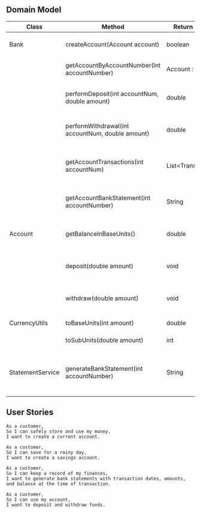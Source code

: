 ## Domain Model

| Class            | Method                                           | Return value       | Class variable                  | Description                                      |
|------------------|--------------------------------------------------|--------------------|---------------------------------|--------------------------------------------------|
| Bank             | createAccount(Account account)                   | boolean            | List\<Account> accounts         | Adds a new account to the bank                   |
|                  | getAccountByAccountNumber(int accountNumber)     | Account : null     | List\<Account> accounts         | Fetches the account if it exists                 |
|                  | performDeposit(int accountNum, double amount)    | double             | List\<Transaction> transactions | Adds funds from a given account                  |
|                  | performWithdrawal(int accountNum, double amount) | double             | List\<Transaction> transactions | Removes funds from a given account               |
|                  | getAccountTransactions(int accountNum)           | List\<Transaction> | List\<Transaction> transactions | Gets all account transactions or a empty list    |
|                  | getAccountBankStatement(int accountNumber)       | String             |                                 | Returns a generated bank statement               |
| Account          | getBalanceInBaseUnits()                          | double             | int balance                     | Returns the account balance in base units        |
|                  | deposit(double amount)                           | void               | int balance                     | Adds funds to the account balance                |
|                  | withdraw(double amount)                          | void               | int balance                     | Removes funds from the account balance           |
| CurrencyUtils    | toBaseUnits(int amount)                          | double             |                                 | Converts currency                                |
|                  | toSubUnits(double amount)                        | int                |                                 | Converts currency                                |
| StatementService | generateBankStatement(int accountNumber)         | String             | Bank bank                       | Generates a bank statement for the given account |

## User Stories

```
As a customer,
So I can safely store and use my money,
I want to create a current account.

As a customer,
So I can save for a rainy day,
I want to create a savings account.

As a customer,
So I can keep a record of my finances,
I want to generate bank statements with transaction dates, amounts, and balance at the time of transaction.

As a customer,
So I can use my account,
I want to deposit and withdraw funds.
```
